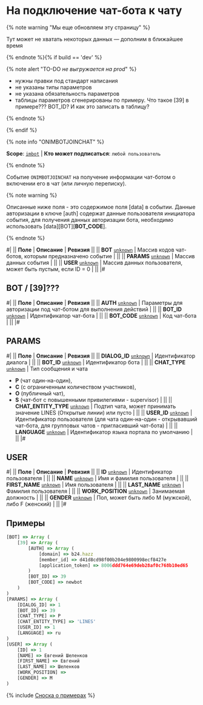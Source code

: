 # На подключение чат-бота к чату

{% note warning "Мы еще обновляем эту страницу" %}

Тут может не хватать некоторых данных — дополним в ближайшее время

{% endnote %}{% if build == 'dev' %}

{% note alert "TO-DO _не выгружается на prod_" %}

- нужны правки под стандарт написания
- не указаны типы параметров
- не указана обязательность параметров
- таблицы параметров сгенерированы по примеру. Что такое [39] в примере??? BOT_ID? И как это записать в таблицу?

{% endnote %}

{% endif %}

{% note info "ONIMBOTJOINCHAT" %}

**Scope**: [`imbot`](../../../scopes/permissions.md) | **Кто может подписаться**: `любой пользователь`

{% endnote %}

Событие `ONIMBOTJOINCHAT` на получение информации чат-ботом о включении его в чат (или личную переписку).

{% note warning %}

Описанные ниже поля - это содержимое поля [data] в событии. Данные авторизации в ключе [auth] содержат данные пользователя инициатора события, для получения данных авторизации бота, необходимо использовать [data][BOT][__BOT_CODE__].

{% endnote %}

#|
|| **Поле** | **Описание** | **Ревизия** ||
|| **BOT** 
[`unknown`](../../../data-types.md) | Массив кодов чат-ботов, которым предназначено событие | ||
|| **PARAMS** 
[`unknown`](../../../data-types.md) | Массив данных события | ||
|| **USER** 
[`unknown`](../../../data-types.md) | Массив данных пользователя, может быть пустым, если ID = 0 | ||
|#

## BOT / [39]???

#|
|| **Поле** | **Описание** | **Ревизия** ||
|| **AUTH** 
[`unknown`](../../../data-types.md) | Параметры для авторизации под чат-ботом для выполнения действий | ||
|| **BOT_ID** 
[`unknown`](../../../data-types.md) | Идентификатор чат-бота | ||
|| **BOT_CODE** 
[`unknown`](../../../data-types.md) | Код чат-бота | ||
|#

## PARAMS

#|
|| **Поле** | **Описание** | **Ревизия** ||
|| **DIALOG_ID** 
[`unknown`](../../../data-types.md) | Идентификатор диалога | ||
|| **BOT_ID** 
[`unknown`](../../../data-types.md) | Идентификатор бота | ||
|| **CHAT_TYPE** 
[`unknown`](../../../data-types.md) | Тип сообщения и чата
- **P** (чат один-на-один),
- **C** (с ограниченным количеством участников),
- **O** (публичный чат),
- **S** (чат-бот с повышенными привилегиями - supervisor) | ||
|| **CHAT_ENTITY_TYPE** 
[`unknown`](../../../data-types.md) | Подтип чата, может принимать значение LINES (Открытые линии) или пусто  | ||
|| **USER_ID** 
[`unknown`](../../../data-types.md) | Идентификатор пользователя (для чата один-на-один - открывавший чат-бота, для групповых чатов - пригласивший чат-бота) | ||
|| **LANGUAGE** 
[`unknown`](../../../data-types.md) | Идентификатор языка портала по умолчанию | ||
|#

## USER

#|
|| **Поле** | **Описание** | **Ревизия** ||
|| **ID** 
[`unknown`](../../../data-types.md) | Идентификатор пользователя | ||
|| **NAME** 
[`unknown`](../../../data-types.md) | Имя и фамилия пользователя | ||
|| **FIRST_NAME** 
[`unknown`](../../../data-types.md) | Имя пользователя | ||
|| **LAST_NAME** 
[`unknown`](../../../data-types.md) | Фамилия пользователя | ||
|| **WORK_POSITION** 
[`unknown`](../../../data-types.md) | Занимаемая должность | ||
|| **GENDER** 
[`unknown`](../../../data-types.md) | Пол, может быть либо M (мужской), либо F (женский) | ||
|#

## Примеры

```js
[BOT] => Array (
    [39] => Array (
        [AUTH] => Array (
            [domain] => b24.hazz
            [member_id] => d41d8cd98f00b204e9800998ecf8427e
            [application_token] => 8006ddd764e69deb28af0c768b10ed65
        )
        [BOT_ID] => 39    
        [BOT_CODE] => newbot
    )
)
[PARAMS] => Array (
    [DIALOG_ID] => 1
    [BOT_ID] => 39
    [CHAT_TYPE] => P
    [CHAT_ENTITY_TYPE] => 'LINES'
    [USER_ID] => 1
    [LANGUAGE] => ru
)
[USER] => Array (
    [ID] => 1
    [NAME] => Евгений Шеленков
    [FIRST_NAME] => Евгений
    [LAST_NAME] => Шеленков
    [WORK_POSITION] =>
    [GENDER] => M
)
```

{% include [Сноска о примерах](../../../../_includes/examples.md) %}